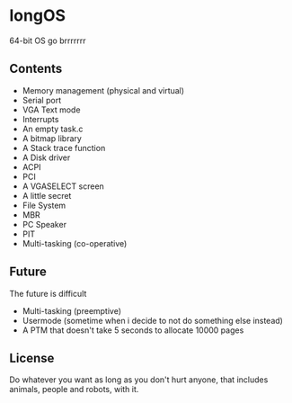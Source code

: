 # longOS
64-bit OS go brrrrrrr
## Contents
- Memory management (physical and virtual)
- Serial port
- VGA Text mode
- Interrupts
- An empty task.c
- A bitmap library
- A Stack trace function
- A Disk driver
- ACPI
- PCI
- A VGASELECT screen
- A little secret
- File System
- MBR
- PC Speaker
- PIT
- Multi-tasking (co-operative)
## Future
The future is difficult
- Multi-tasking (preemptive)
- Usermode (sometime when i decide to not do something else instead)
- A PTM that doesn't take 5 seconds to allocate 10000 pages
## License
Do whatever you want as long as you don't hurt anyone, that includes animals, people and robots, with it.